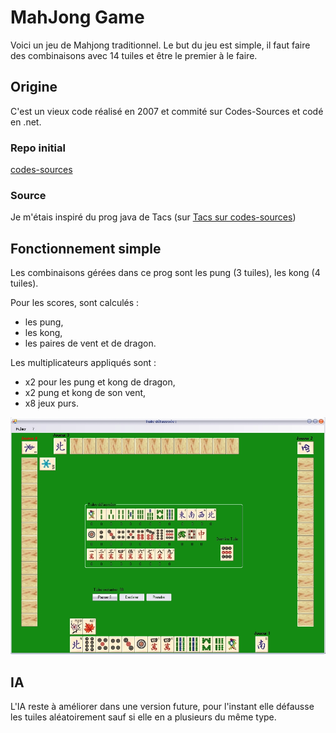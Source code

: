 # MahJong Game

Voici un jeu de Mahjong traditionnel.
Le but du jeu est simple, il faut faire des combinaisons avec 14 tuiles et être le premier à le faire.


## Origine

C'est un vieux code réalisé en 2007 et commité sur Codes-Sources et codé en .net.

### Repo initial

[codes-sources](https://codes-sources.commentcamarche.net/source/43928-jeu-de-mahjong)

### Source

Je m'étais inspiré du prog java de Tacs (sur [Tacs sur codes-sources](https://codes-sources.commentcamarche.net/source/43524-mahjong-le-vrai))

## Fonctionnement simple

Les combinaisons gérées dans ce prog sont les pung (3 tuiles), les kong (4 tuiles).

Pour les scores, sont calculés : 
- les pung, 
- les kong, 
- les paires de vent et de dragon. 

Les multiplicateurs appliqués sont : 
- x2 pour les pung et kong de dragon, 
- x2 pung et kong de son vent, 
- x8 jeux purs.

![iTop location](screen/capture.jpg)


## IA

L'IA reste à améliorer dans une version future, pour l'instant elle défausse les tuiles aléatoirement sauf si elle en a plusieurs du même type.


